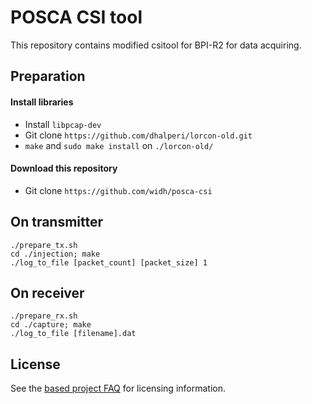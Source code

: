 # POSCA CSI tool

This repository contains modified csitool for BPI-R2 for data acquiring.  

## Preparation
#### Install libraries
+ Install `libpcap-dev`  
+ Git clone `https://github.com/dhalperi/lorcon-old.git`  
+ `make` and `sudo make install` on `./lorcon-old/`  

#### Download this repository
+ Git clone `https://github.com/widh/posca-csi`  

## On transmitter
```
./prepare_tx.sh
cd ./injection; make
./log_to_file [packet_count] [packet_size] 1
```

## On receiver
```
./prepare_rx.sh
cd ./capture; make
./log_to_file [filename].dat
```

## License
See the [based project FAQ](http://dhalperi.github.com/linux-80211n-csitool/faq.html) for licensing information.
